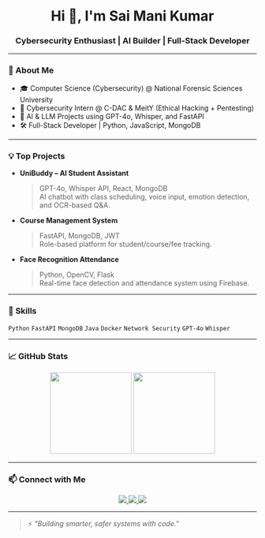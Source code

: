 <h1 align="center">Hi 👋, I'm Sai Mani Kumar</h1>
<h3 align="center">Cybersecurity Enthusiast | AI Builder | Full-Stack Developer</h3>

---

### 🚀 About Me
- 🎓 Computer Science (Cybersecurity) @ National Forensic Sciences University
- 🔐 Cybersecurity Intern @ C-DAC & MeitY (Ethical Hacking + Pentesting)
- 🤖 AI & LLM Projects using GPT-4o, Whisper, and FastAPI
- 🛠️ Full-Stack Developer | Python, JavaScript, MongoDB

---

### 💡 Top Projects

- **UniBuddy – AI Student Assistant**
  > GPT-4o, Whisper API, React, MongoDB  
  AI chatbot with class scheduling, voice input, emotion detection, and OCR-based Q&A.

- **Course Management System**
  > FastAPI, MongoDB, JWT  
  Role-based platform for student/course/fee tracking.

- **Face Recognition Attendance**
  > Python, OpenCV, Flask  
  Real-time face detection and attendance system using Firebase.

---

### 🧠 Skills
`Python` `FastAPI` `MongoDB` `Java` `Docker` `Network Security` `GPT-4o` `Whisper`

---

### 📈 GitHub Stats

<p align="center">
  <img src="https://github-readme-stats.vercel.app/api?username=saimani21&show_icons=true&theme=tokyonight" height="165" />
  <img src="https://github-readme-streak-stats.herokuapp.com?user=saimani21&theme=tokyonight" height="165" />
</p>

---

### 📫 Connect with Me

<p align="center">
  <a href="https://www.linkedin.com/in/sai-mani-kumar-pemmanaboina-1530b4267/">
    <img src="https://img.shields.io/badge/LinkedIn-Profile-blue?logo=linkedin" />
  </a>
  <a href="mailto:psmk212004@gmail.com">
    <img src="https://img.shields.io/badge/Gmail-Email-red?logo=gmail" />
  </a>
  <a href="https://github.com/saimani21">
    <img src="https://img.shields.io/badge/GitHub-Portfolio-black?logo=github" />
  </a>
</p>

---

> ⚡ *"Building smarter, safer systems with code."*

